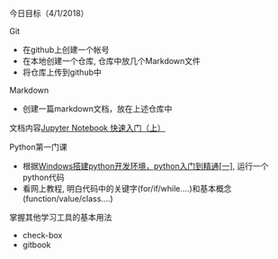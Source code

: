 今日目标（4/1/2018）

Git

- 在github上创建一个帐号
- 在本地创建一个仓库, 仓库中放几个Markdown文件
- 将仓库上传到github中

Markdown

- 创建一篇markdown文档，放在上述仓库中
 
 文档内容[Jupyter Notebook 快速入门（上）](http://codingpy.com/article/getting-started-with-jupyter-notebook-part-1/)

Python第一门课

- 根据[Windows搭建python开发环境，python入门到精通[一]](http://www.cnblogs.com/toutou/p/4769355.html), 运行一个python代码
- 看网上教程, 明白代码中的关键字(for/if/while....)和基本概念(function/value/class....)

掌握其他学习工具的基本用法

- check-box
- gitbook